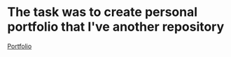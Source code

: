 # The task was to create personal portfolio that I've another repository
[Portfolio](https://github.com/a2zrao/cv/)
